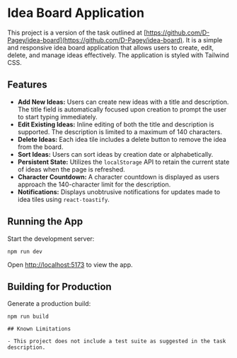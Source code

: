 # Idea Board Application

This project is a version of the task outlined at [https://github.com/D-Pagey/idea-board](https://github.com/D-Pagey/idea-board). It is a simple and responsive idea board application that allows users to create, edit, delete, and manage ideas effectively. The application is styled with Tailwind CSS.

## Features

- **Add New Ideas:** Users can create new ideas with a title and description. The title field is automatically focused upon creation to prompt the user to start typing immediately.
- **Edit Existing Ideas:** Inline editing of both the title and description is supported. The description is limited to a maximum of 140 characters.
- **Delete Ideas:** Each idea tile includes a delete button to remove the idea from the board.
- **Sort Ideas:** Users can sort ideas by creation date or alphabetically.
- **Persistent State:** Utilizes the `localStorage` API to retain the current state of ideas when the page is refreshed.
- **Character Countdown:** A character countdown is displayed as users approach the 140-character limit for the description.
- **Notifications:** Displays unobtrusive notifications for updates made to idea tiles using `react-toastify`.

## Running the App

Start the development server:

```
npm run dev
```

Open [http://localhost:5173](http://localhost:5173) to view the app.

## Building for Production

Generate a production build:

```
npm run build

## Known Limitations

- This project does not include a test suite as suggested in the task description.
```
